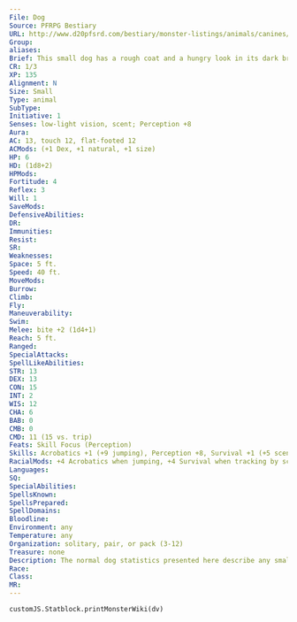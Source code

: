 ```yaml
---
File: Dog
Source: PFRPG Bestiary
URL: http://www.d20pfsrd.com/bestiary/monster-listings/animals/canines/dog
Group: 
aliases: 
Brief: This small dog has a rough coat and a hungry look in its dark brown eyes.
CR: 1/3
XP: 135
Alignment: N
Size: Small
Type: animal
SubType: 
Initiative: 1
Senses: low-light vision, scent; Perception +8
Aura: 
AC: 13, touch 12, flat-footed 12
ACMods: (+1 Dex, +1 natural, +1 size)
HP: 6
HD: (1d8+2)
HPMods: 
Fortitude: 4
Reflex: 3
Will: 1
SaveMods: 
DefensiveAbilities: 
DR: 
Immunities: 
Resist: 
SR: 
Weaknesses: 
Space: 5 ft.
Speed: 40 ft.
MoveMods: 
Burrow: 
Climb: 
Fly: 
Maneuverability: 
Swim: 
Melee: bite +2 (1d4+1)
Reach: 5 ft.
Ranged: 
SpecialAttacks: 
SpellLikeAbilities: 
STR: 13
DEX: 13
CON: 15
INT: 2
WIS: 12
CHA: 6
BAB: 0
CMB: 0
CMD: 11 (15 vs. trip)
Feats: Skill Focus (Perception)
Skills: Acrobatics +1 (+9 jumping), Perception +8, Survival +1 (+5 scent tracking)
RacialMods: +4 Acrobatics when jumping, +4 Survival when tracking by scent
Languages: 
SQ: 
SpecialAbilities: 
SpellsKnown: 
SpellsPrepared: 
SpellDomains: 
Bloodline: 
Environment: any
Temperature: any
Organization: solitary, pair, or pack (3-12)
Treasure: none
Description: The normal dog statistics presented here describe any small dog of about 20-50 pounds in weight. They can also be used for small wild canines such as coyotes, jackals, and feral dogs. In the wild, dogs are vicious and territorial creatures. Yet even more harrowing than a pack of wild dogs is the rabid dog. Rabies often affects animals like bats, wolverines, and rats, but the transformation of a normally friendly family pet goes through when it becomes rabid makes the dog perhaps the most notorious of the disease's classic carriers. A rabid creature can transmit rabies to a victim with a bite. Its CR increases by 1 (or up one step, in the case of a creature whose CR is less than 1). Rabies Type disease, injury; Save Fortitude DC 14 Onset 2d6 weeks; Frequency 1/day Effect 1 Con damage plus 1d3 Wis damage (minimum reduction to 1 Wis); Cure 2 consecutive saves
Race: 
Class: 
MR: 
---
```

```dataviewjs
customJS.Statblock.printMonsterWiki(dv)
```
